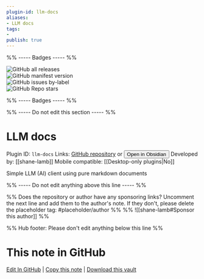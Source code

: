```yaml
---
plugin-id: llm-docs
aliases:
- LLM docs
tags: 
- 
publish: true
---
```


%% ----- Badges ----- %%

![GitHub all releases](https://img.shields.io/github/downloads/shane-lamb/obsidian-llm-docs/total?color=573E7A&logo=github&style=for-the-badge)   
![GitHub manifest version](https://img.shields.io/github/manifest-json/v/shane-lamb/obsidian-llm-docs?color=573E7A&logo=github&style=for-the-badge)   
![GitHub issues by-label](https://img.shields.io/github/issues/shane-lamb/obsidian-llm-docs/help%20wanted?color=573E7A&logo=github&style=for-the-badge)   
![GitHub Repo stars](https://img.shields.io/github/stars/shane-lamb/obsidian-llm-docs?color=573E7A&logo=github&style=for-the-badge)

%% ----- Badges ----- %%

%% ----- Do not edit this section ----- %%

# LLM docs

Plugin ID: `llm-docs`
Links: [GitHub repository](https://github.com/shane-lamb/obsidian-llm-docs) or [<button id=HH>Open in Obsidian</button>](obsidian://show-plugin?id=llm-docs)
Developed by: [[shane-lamb]]
Mobile compatible: [[Desktop-only plugins|No]]

Simple LLM (AI) client using pure markdown documents

%% ----- Do not edit anything above this line ----- %% 

%% Does the repository or author have any sponsoring links? Uncomment the next line and add them to the author's note. If they don't, please delete the placeholder tag: #placeholder/author %%
%% ![[shane-lamb#Sponsor this author]] %%

%% Hub footer: Please don't edit anything below this line %%

# This note in GitHub

<span class="git-footer">[Edit In GitHub](https://github.dev/obsidian-community/obsidian-hub/blob/main/02%20-%20Community%20Expansions/02.05%20All%20Community%20Expansions/Plugins/llm-docs.md "git-hub-edit-note") | [Copy this note](https://raw.githubusercontent.com/obsidian-community/obsidian-hub/main/02%20-%20Community%20Expansions/02.05%20All%20Community%20Expansions/Plugins/llm-docs.md "git-hub-copy-note") | [Download this vault](https://github.com/obsidian-community/obsidian-hub/archive/refs/heads/main.zip "git-hub-download-vault") </span>
